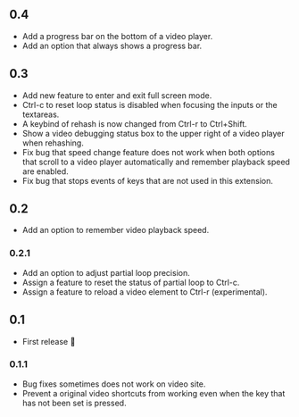 ## 0.4
* Add a progress bar on the bottom of a video player.
* Add an option that always shows a progress bar.

## 0.3
* Add new feature to enter and exit full screen mode.
* Ctrl-c to reset loop status is disabled when focusing the inputs or the textareas.
* A keybind of rehash is now changed from Ctrl-r to Ctrl+Shift.
* Show a video debugging status box to the upper right of a video player when rehashing.
* Fix bug that speed change feature does not work when both options that scroll to a video player automatically and remember playback speed are enabled.
* Fix bug that stops events of keys that are not used in this extension.

## 0.2
* Add an option to remember video playback speed.

### 0.2.1
* Add an option to adjust partial loop precision.
* Assign a feature to reset the status of partial loop to Ctrl-c.
* Assign a feature to reload a video element to Ctrl-r (experimental).

## 0.1
* First release :tada:

### 0.1.1
* Bug fixes sometimes does not work on video site.
* Prevent a original video shortcuts from working even when the key that has not been set is pressed.
